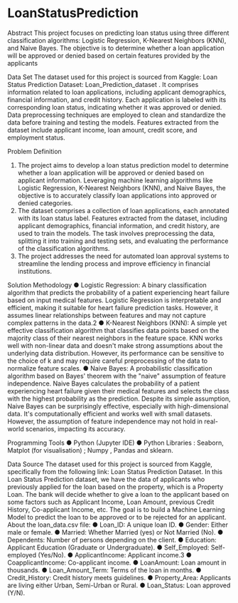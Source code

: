 # LoanStatusPrediction

Abstract
This project focuses on predicting loan status using three different classification algorithms:
Logistic Regression, K-Nearest Neighbors (KNN), and Naive Bayes. The objective is to determine
whether a loan application will be approved or denied based on certain features provided by the
applicants

Data Set
The dataset used for this project is sourced from Kaggle: Loan Status Prediction Dataset:
Loan_Prediction_dataset . It comprises information related to loan applications, including
applicant demographics, financial information, and credit history. Each application is labeled
with its corresponding loan status, indicating whether it was approved or denied. Data
preprocessing techniques are employed to clean and standardize the data before training and
testing the models. Features extracted from the dataset include applicant income,
loan amount, credit score, and employment status.

Problem Definition
1. The project aims to develop a loan status prediction model to determine whether a loan
   application will be approved or denied based on applicant information. Leveraging
   machine learning algorithms like Logistic Regression, K-Nearest Neighbors (KNN), and
   Naive Bayes, the objective is to accurately classify loan applications into approved or
   denied categories.
2. The dataset comprises a collection of loan applications, each annotated with its loan
   status label. Features extracted from the dataset, including applicant demographics,
   financial information, and credit history, are used to train the models. The task involves
   preprocessing the data, splitting it into training and testing sets, and evaluating the
   performance of the classification algorithms.
3. The project addresses the need for automated loan approval systems to streamline the
   lending process and improve efficiency in financial institutions.

Solution Methodology
● Logistic Regression: A binary classification algorithm that predicts the probability of a
patient experiencing heart failure based on input medical features. Logistic Regression is
interpretable and efficient, making it suitable for heart failure prediction tasks. However,
it assumes linear relationships between features and may not capture complex patterns
in the data.2
● K-Nearest Neighbors (KNN): A simple yet effective classification algorithm that classifies
data points based on the majority class of their nearest neighbors in the feature space.
KNN works well with non-linear data and doesn't make strong assumptions about the
underlying data distribution. However, its performance can be sensitive to the choice of k
and may require careful preprocessing of the data to normalize feature scales.
● Naive Bayes: A probabilistic classification algorithm based on Bayes' theorem with the
"naive" assumption of feature independence. Naive Bayes calculates the probability of a
patient experiencing heart failure given their medical features and selects the class with
the highest probability as the prediction. Despite its simple assumption, Naive Bayes can
be surprisingly effective, especially with high-dimensional data. It's computationally
efficient and works well with small datasets. However, the assumption of feature
independence may not hold in real-world scenarios, impacting its accuracy.

Programming Tools
● Python (Jupyter IDE)
● Python Libraries : Seaborn, Matplot (for visualisation) ; Numpy , Pandas and sklearn.

Data Source
The dataset used for this project is sourced from Kaggle, specifically from the following link:
Loan Status Prediction Dataset. In this Loan Status Prediction dataset, we have the data of
applicants who previously applied for the loan based on the property, which is a Property Loan.
The bank will decide whether to give a loan to the applicant based on some factors such as
Applicant Income, Loan Amount, previous Credit History, Co-applicant Income, etc. The goal is to
build a Machine Learning Model to predict the loan to be approved or to be rejected for an
applicant.
About the loan_data.csv file:
● Loan_ID: A unique loan ID.
● Gender: Either male or female.
● Married: Whether Married (yes) or Not Married (No).
● Dependents: Number of persons depending on the client.
● Education: Applicant Education (Graduate or Undergraduate).
● Self_Employed: Self-employed (Yes/No).
● ApplicantIncome: Applicant income.3
● CoapplicantIncome: Co-applicant income.
● LoanAmount: Loan amount in thousands.
● Loan_Amount_Term: Terms of the loan in months.
● Credit_History: Credit history meets guidelines.
● Property_Area: Applicants are living either Urban, Semi-Urban or Rural.
● Loan_Status: Loan approved (Y/N).
